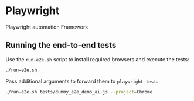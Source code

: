 # Playwright

Playwright automation Framework

## Running the end-to-end tests

Use the `run-e2e.sh` script to install required browsers and execute the tests:

```bash
./run-e2e.sh
```

Pass additional arguments to forward them to `playwright test`:

```bash
./run-e2e.sh tests/dummy_e2e_demo_ai.js --project=Chrome
```
